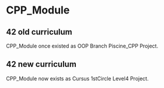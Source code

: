 # CPP_Module


## 42 old curriculum

CPP_Module once existed as OOP Branch Piscine_CPP Project.  

## 42 new curriculum

CPP_Module now exists as Cursus 1stCircle Level4 Project.  


